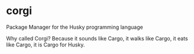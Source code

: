 # corgi

Package Manager for the Husky programming language

Why called Corgi? Because it sounds like Cargo, it walks like Cargo, it eats like Cargo, it is Cargo for Husky.
